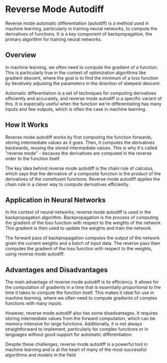 # Reverse Mode Autodiff

Reverse mode automatic differentiation (autodiff) is a method used in machine learning, particularly in training neural networks, to compute the derivatives of functions. It is a key component of backpropagation, the primary algorithm for training neural networks.

## Overview

In machine learning, we often need to compute the gradient of a function. This is particularly true in the context of optimization algorithms like gradient descent, where the goal is to find the minimum of a loss function by iteratively adjusting the parameters in the direction of steepest descent.

Automatic differentiation is a set of techniques for computing derivatives efficiently and accurately, and reverse mode autodiff is a specific variant of this. It is especially useful when the function we're differentiating has many inputs and few outputs, which is often the case in machine learning.

## How It Works

Reverse mode autodiff works by first computing the function forwards, storing intermediate values as it goes. Then, it computes the derivatives backwards, reusing the stored intermediate values. This is why it's called "reverse mode" - because the derivatives are computed in the reverse order to the function itself.

The key idea behind reverse mode autodiff is the chain rule of calculus, which says that the derivative of a composite function is the product of the derivatives of the constituent functions. Reverse mode autodiff applies the chain rule in a clever way to compute derivatives efficiently.

## Application in Neural Networks

In the context of neural networks, reverse mode autodiff is used in the backpropagation algorithm. Backpropagation is the process of computing the gradient of the loss function with respect to the weights of the network. This gradient is then used to update the weights and train the network.

The forward pass of backpropagation computes the output of the network given the current weights and a batch of input data. The reverse pass then computes the gradient of the loss function with respect to the weights, using reverse mode autodiff.

## Advantages and Disadvantages

The main advantage of reverse mode autodiff is its efficiency. It allows for the computation of gradients in a time that is essentially proportional to the time it takes to compute the function itself. This makes it ideal for use in machine learning, where we often need to compute gradients of complex functions with many inputs.

However, reverse mode autodiff also has some disadvantages. It requires storing intermediate values from the forward computation, which can be memory-intensive for large functions. Additionally, it is not always straightforward to implement, particularly for complex functions or in languages without good support for automatic differentiation.

Despite these challenges, reverse mode autodiff is a powerful tool in machine learning and is at the heart of many of the most successful algorithms and models in the field.
